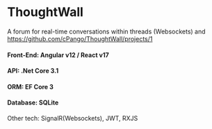 # ThoughtWall
A forum for real-time conversations within threads (Websockets) and  https://github.com/cPango/ThoughtWall/projects/1

#### Front-End: Angular v12 / React v17 
#### API: .Net Core 3.1
#### ORM: EF Core 3
#### Database: SQLite

Other tech: SignalR(Websockets), JWT, RXJS